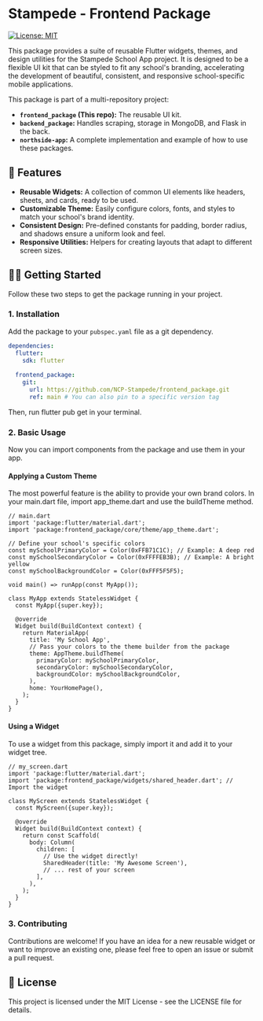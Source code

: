 # Stampede - Frontend Package

[![License: MIT](https://img.shields.io/badge/License-MIT-yellow.svg)](https://opensource.org/licenses/MIT)

This package provides a suite of reusable Flutter widgets, themes, and design utilities for the Stampede School App project. It is designed to be a flexible UI kit that can be styled to fit any school's branding, accelerating the development of beautiful, consistent, and responsive school-specific mobile applications.

This package is part of a multi-repository project:
*   **`frontend_package` (This repo):** The reusable UI kit.
*   **`backend_package`:** Handles scraping, storage in MongoDB, and Flask in the back.
*   **`northside-app`:** A complete implementation and example of how to use these packages.

## 🧙 Features
*   **Reusable Widgets:** A collection of common UI elements like headers, sheets, and cards, ready to be used.
*   **Customizable Theme:** Easily configure colors, fonts, and styles to match your school's brand identity.
*   **Consistent Design:** Pre-defined constants for padding, border radius, and shadows ensure a uniform look and feel.
*   **Responsive Utilities:** Helpers for creating layouts that adapt to different screen sizes.

## 🧑‍💻 Getting Started

Follow these two steps to get the package running in your project.

### 1. Installation

Add the package to your `pubspec.yaml` file as a git dependency.

```yaml
dependencies:
  flutter:
    sdk: flutter
  
  frontend_package:
    git:
      url: https://github.com/NCP-Stampede/frontend_package.git
      ref: main # You can also pin to a specific version tag
```

Then, run flutter pub get in your terminal.

### 2. Basic Usage

Now you can import components from the package and use them in your app.

#### Applying a Custom Theme

The most powerful feature is the ability to provide your own brand colors. In your main.dart file, import app_theme.dart and use the buildTheme method.

```
// main.dart
import 'package:flutter/material.dart';
import 'package:frontend_package/core/theme/app_theme.dart';

// Define your school's specific colors
const mySchoolPrimaryColor = Color(0xFFB71C1C); // Example: A deep red
const mySchoolSecondaryColor = Color(0xFFFFEB3B); // Example: A bright yellow
const mySchoolBackgroundColor = Color(0xFFF5F5F5);

void main() => runApp(const MyApp());

class MyApp extends StatelessWidget {
  const MyApp({super.key});

  @override
  Widget build(BuildContext context) {
    return MaterialApp(
      title: 'My School App',
      // Pass your colors to the theme builder from the package
      theme: AppTheme.buildTheme(
        primaryColor: mySchoolPrimaryColor,
        secondaryColor: mySchoolSecondaryColor,
        backgroundColor: mySchoolBackgroundColor,
      ),
      home: YourHomePage(),
    );
  }
}
```

#### Using a Widget

To use a widget from this package, simply import it and add it to your widget tree.

```
// my_screen.dart
import 'package:flutter/material.dart';
import 'package:frontend_package/widgets/shared_header.dart'; // Import the widget

class MyScreen extends StatelessWidget {
  const MyScreen({super.key});

  @override
  Widget build(BuildContext context) {
    return const Scaffold(
      body: Column(
        children: [
          // Use the widget directly!
          SharedHeader(title: 'My Awesome Screen'),
          // ... rest of your screen
        ],
      ),
    );
  }
}
```

### 3. Contributing

Contributions are welcome! If you have an idea for a new reusable widget or want to improve an existing one, please feel free to open an issue or submit a pull request.

## 📄 License

This project is licensed under the MIT License - see the LICENSE file for details. 
